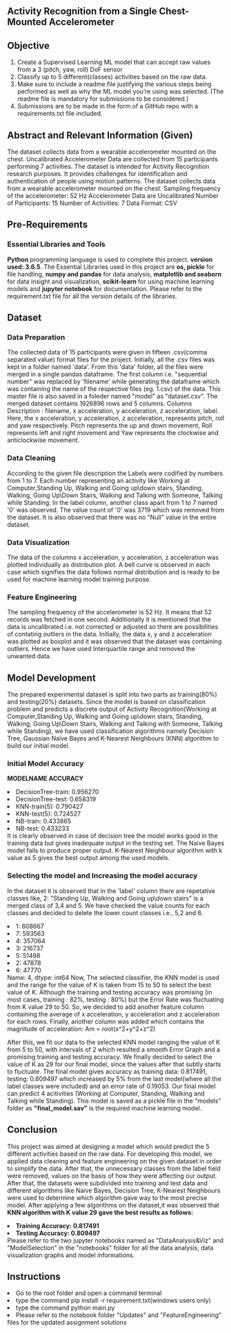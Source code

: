 ## Activity Recognition from a Single Chest-Mounted Accelerometer

## Objective
1. Create a Supervised Learning ML model that can accept raw values from a 3 (pitch, yaw, roll) DoF sensor 
2. Classify up to 5 different(classes) activities based on the raw data. 
3. Make sure to include a readme file justifying the various steps being performed as well as why the ML model you’re using was selected. (The readme file is mandatory for submissions to be considered.) 
4. Submissions are to be made in the form of a GitHub repo with a requirements.txt file included. 

## Abstract and Relevant Information (Given) 
The dataset collects data from a wearable accelerometer mounted on the chest. 
Uncalibrated Accelerometer Data are collected from 15 participants performing 7 activities. 
The dataset is intended for Activity Recognition research purposes. 
It provides challenges for identification and authentication of people using motion patterns.
The dataset collects data from a wearable accelerometer mounted on the chest.
Sampling frequency of the accelerometer: 52 Hz
Accelerometer Data are Uncalibrated
Number of Participants: 15
Number of Activities: 7
Data Format: CSV

## Pre-Requirements
### Essential Libraries and Tools
<b>Python</b> programming language is used to complete this project. <b>version used: 3.6.5</b>.
The Essential Libraries used in this project are <b>os, pickle</b> for file handling, <b>numpy and pandas</b> for data analysis, <b>matplotlib and seaborn</b> for data insight and visualization, <b>scikit-learn</b> for using machine learning models and <b>jupyter notebook</b> for documentation. Please refer to the requirement.txt file for all the version details of the libraries.
 
## Dataset
### Data Preparation
The collected data of 15 participants were given in fifteen .csv(comma separated value) format files for the project.
Initially, all the .csv files was kept in a folder named 'data'.
From this 'data' folder, all the files were merged in a single pandas dataframe. The first column i.e. "sequential number" was replaced by 'filename' while generating the dataframe which was containing the name of the respective files (eg. 1.csv) of the data. This master file is also saved in a foleder named "model" as "dataset.csv".
The merged dataset contains 1926896 rows and 5 columns.
Columns Description : filename, x acceleration, y acceleration, z acceleration, label.
Here, the x acceleration, y acceleration,  z acceleration, represents pitch, roll and yaw respectively. 
Pitch represents the up and down movement, Roll represents left and right movement and Yaw represents the clockwise and anticlockwise movement.

### Data Cleaning
According to the given file description the Labels were codified by numbers from 1 to 7. Each number representing an activity like Working at Computer,Standing Up, Walking and Going up\down stairs, Standing, Walking, Going Up\Down Stairs, Walking and Talking with Someone, Talking while Standing.
In the label column, another class apart from 1 to 7 named '0' was observed.
The value count of '0' was 3719 which was removed from the dataset.
It is also observed that there was no "Null" value in the entire dataset.
### Data Visualization
The data of the columns x acceleration, y acceleration, z acceleration was plotted individually as distribution plot. A bell curve is observed in each case which signifies the data follows normal distribution and is ready to be used for machine learning model training purpose.
### Feature Engineering
The sampling frequency of the accelerometer is 52 Hz. It means that 52 records was fetched in one second. Additionally it is mentioned that the data is uncalibrated i.e. not corrected or adjusted so there are possibilities of contating outliers in the data. Initially, the data x, y and z acceleration was plotted as boxplot and it was observed that the dataset was containing outliers. Hence we have used Interquartile range and removed the unwanted data.

## Model Development
The prepared experimental dataset is split into two parts as training(80%) and testing(20%) datasets.
Since the model is based on classification problem and predicts a discrete output of Activity Recognition(Working at Computer,Standing Up, Walking and Going up\down stairs, Standing, Walking, Going Up\Down Stairs, Walking and Talking with Someone, Talking while Standing), we have used classification algorithms namely Decision Tree, Gaussian Naïve Bayes and K-Nearest Neighbours (KNN) algorithm to build our initial model. 

### Initial Model Accuracy
<b>MODELNAME	          ACCURACY</b>
<li>DecisionTree-train:	0.956270</li>
<li>DecisionTree-test:	  0.658319</li>
<li>KNN-train(5):        0.790427</li>
<li>KNN-test(5):         0.724527<l/i>
<li>NB-train:	          0.433865</li>
<li>NB-test:	            0.433233</li>
It is clearly observed in case of decision tree the model works good in the training data but gives inadequate output in the testing set. The Naive Bayes model fails to produce proper output.  
K-Nearest Neighbour algorithm with k value as 5 gives the best output among the used models.

### Selecting the model and Increasing the model accuracy
In the dataset it is observed that in the 'label' column there are repetative classes like,
2: "Standing Up, Walking and Going up\down stairs" is a merged class of 3,4 and 5. 
We have checked the value counts for each classes and decided to delete the lower count classes i.e., 5,2 and 6.
<li>1:    608667</li>
<li>7:    593563</li>
<li>4:    357064</li>
<li>3:    216737</li>
<li>5:     51498</li>
<li>2:     47878</li>
<li>6:     47770</li>
Name: 4, dtype: int64
Now, The selected classifier, the KNN model is used and the range for the value of K is taken from 15 to 50 to select the best value of K.
Although the training and testing accuracy was promising (in most cases, training : 82%, testing : 80%) but the Error Rate was fluctuating from K value 29 to 50.
So, we decided to add another feature column containing the average of x acceleration, y acceleration and z acceleration for each rows.
Finally, another column was added which contains the magnitude of acceleration: Am = root(x^2+y^2+z^2) 

After this, we fit our data to the selected KNN model ranging the value of K from 5 to 50, with intervals of 2 which resulted a smooth Error Graph and a promising training and testing accuracy. 
We finally decided to select the value of K as 29 for our final model, since the values after that subtly starts to fluctuate. The final model gives accuracy as training data: 0.817491, testing:	0.809497 which increased by 5% from the last model(where all the label classes were included) and an error rate of 0.19053. Our final model can predict 4 acitivities (Working at Computer, Standing, Walking and Talking while Standing). This model is saved as a pickle file in the "models" folder as <b>"final_model.sav"</b> is the required machine learning model.

## Conclusion
This project was aimed at designing a model which would predict the 5 different activities based on the raw data. For developing this model, we applied data cleaning and feature engineering on the given dataset in order to simplify the data. After that, the unnecessary classes from the label field were removed, values on the basis of how they were affecting our output.
After that, the datasets were subdivided into training and test data and different algorithms like Naive Bayes, Decision Tree, K-Nearest Neighbours were used to determine which
algorithm gave way to the most precise model. After applying a few algorithms on the dataset,it was observed that <b>KNN algorithm with K value 29 gave the best results as follows:
  <li>Training Accuracy: 0.817491</li>
  <li>Testing Accuracy: 0.809497</li> 
</b>
Please refer to the two jupyter notebooks named as "DataAnalysis&Viz" and "ModelSelection" in the "notebooks" folder for all the data analysis, data visualization graphs and model informations.

## Instructions
<li>Go to the root folder and open a command terminal</li>
<li>type the command pip install -r requirement.txt(windows users only)</li>
<li>type the command python main.py </li>
<li>Please refer to the notebook folder "Updates" and "FeatureEngineering" files for the updated assignment solutions</li>
